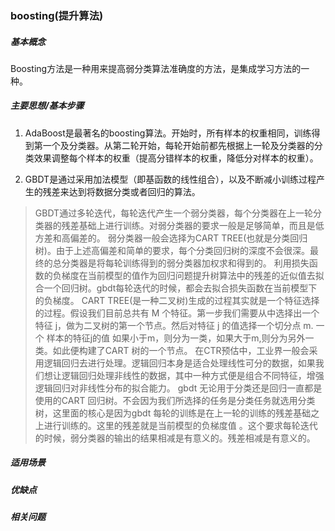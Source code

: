 ### boosting(提升算法)
##### 基本概念
Boosting方法是一种用来提高弱分类算法准确度的方法，是集成学习方法的一种。

##### 主要思想/基本步骤
1. AdaBoost是最著名的boosting算法。开始时，所有样本的权重相同，训练得到第一个及分类器。从第二轮开始，每轮开始前都先根据上一轮及分类器的分类效果调整每个样本的权重（提高分错样本的权重，降低分对样本的权重）。

2. GBDT是通过采用加法模型（即基函数的线性组合），以及不断减小训练过程产生的残差来达到将数据分类或者回归的算法。
> GBDT通过多轮迭代，每轮迭代产生一个弱分类器，每个分类器在上一轮分类器的残差基础上进行训练。对弱分类器的要求一般是足够简单，而且是低方差和高偏差的。
> 弱分类器一般会选择为CART TREE(也就是分类回归树)。由于上述高偏差和简单的要求，每个分类回归树的深度不会很深。最终的总分类器是将每轮训练得到的弱分类器加权求和得到的。
> 利用损失函数的负梯度在当前模型的值作为回归问题提升树算法中的残差的近似值去拟合一个回归树。gbdt每轮迭代的时候，都会去拟合损失函数在当前模型下的负梯度。
> CART TREE(是一种二叉树)生成的过程其实就是一个特征选择的过程。假设我们目前总共有 M 个特征。第一步我们需要从中选择出一个特征 j，做为二叉树的第一个节点。然后对特征 j 的值选择一个切分点 m. 一个 样本的特征j的值 如果小于m，则分为一类，如果大于m,则分为另外一类。如此便构建了CART 树的一个节点。
> 在CTR预估中，工业界一般会采用逻辑回归去进行处理。逻辑回归本身是适合处理线性可分的数据，如果我们想让逻辑回归处理非线性的数据，其中一种方式便是组合不同特征，增强逻辑回归对非线性分布的拟合能力。
> gbdt 无论用于分类还是回归一直都是使用的CART 回归树。不会因为我们所选择的任务是分类任务就选用分类树，这里面的核心是因为gbdt 每轮的训练是在上一轮的训练的残差基础之上进行训练的。这里的残差就是当前模型的负梯度值 。这个要求每轮迭代的时候，弱分类器的输出的结果相减是有意义的。残差相减是有意义的。


##### 适用场景

##### 优缺点


##### 相关问题
